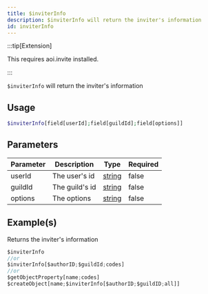 ```yaml
---
title: $inviterInfo
description: $inviterInfo will return the inviter's information
id: inviterInfo
---
```


:::tip[Extension]

This requires aoi.invite installed.

:::

`$inviterInfo` will return the inviter's information

## Usage

```php
$inviterInfo[field[userId];field[guildId];field[options]]
```

## Parameters

| Parameter | Description    | Type                                                                                              | Required |
| --------- | -------------- | ------------------------------------------------------------------------------------------------- | -------- |
| userId    | The user's id  | [string](https://developer.mozilla.org/en-US/docs/Web/JavaScript/Reference/Global_Objects/String) | false    |
| guildId   | The guild's id | [string](https://developer.mozilla.org/en-US/docs/Web/JavaScript/Reference/Global_Objects/String) | false    |
| options   | The options    | [string](https://developer.mozilla.org/en-US/docs/Web/JavaScript/Reference/Global_Objects/String) | false    |

## Example(s)

Returns the inviter's information

```javascript
$inviterInfo
//or
$inviterInfo[$authorID;$guildId;codes]
//or
$getObjectProperty[name;codes]
$createObject[name;$inviterInfo[$authorID;$guildID;all]]
```
